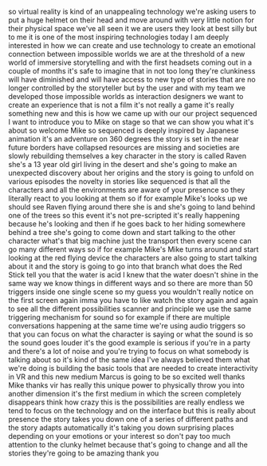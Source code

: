 
so virtual reality is kind of an
unappealing technology we&#39;re asking
users to put a huge helmet on their head
and move around with very little notion
for their physical space we&#39;ve all seen
it we are users they look at best silly
but to me it is one of the most
inspiring technologies today I am deeply
interested in how we can create and use
technology to create an emotional
connection between impossible worlds we
are at the threshold of a new world of
immersive storytelling and with the
first headsets coming out in a couple of
months it&#39;s safe to imagine that in not
too long they&#39;re clunkiness will have
diminished and will have access to new
type of stories that are no longer
controlled by the storyteller but by the
user and with my team we developed those
impossible worlds as interaction
designers we want to create an
experience that is not a film it&#39;s not
really a game it&#39;s really something new
and this is how we came up with our our
project sequenced I want to introduce
you to Mike on stage so that we can show
you what it&#39;s about so welcome Mike
so sequenced is deeply inspired by
Japanese animation it&#39;s an adventure on
360 degrees the story is set in the near
future borders have collapsed resources
are missing and societies are slowly
rebuilding themselves a key character in
the story is called Raven she&#39;s a 13
year old girl living in the desert and
she&#39;s going to make an unexpected
discovery about her origins and the
story is going to unfold on various
episodes the novelty in stories like
sequenced is that all the characters and
all the environments are aware of your
presence so they literally react to you
looking at them so if for example Mike&#39;s
looks up we should see Raven flying
around there she is and she&#39;s going to
land behind one of the trees so this
event it&#39;s not pre-scripted it&#39;s really
happening because he&#39;s looking and then
if he goes back to her hiding somewhere
behind a tree she&#39;s going to come down
and start talking to the other character
what&#39;s that big machine just the
transport then every scene can go many
different ways so if for example Mike&#39;s
Mike turns around and start looking at
the red flying device the characters are
also going to start talking about it and
the story is going to go into that
branch what does the Red Stick tell you
that the water is acid I knew that the
water doesn&#39;t shine in the same way we
know things in different ways and so
there are more than 50 triggers inside
one single scene so
my guess you wouldn&#39;t really notice on
the first screen again imma you have to
like watch the story again and again to
see all the different possibilities
scanner and principle we use the same
triggering mechanism for sound so for
example if there are multiple
conversations happening at the same time
we&#39;re using audio triggers so that you
can focus on what the character is
saying or what the sound is so the sound
goes louder it&#39;s the good example is
serious if you&#39;re in a party and there&#39;s
a lot of noise and you&#39;re trying to
focus on what somebody is talking about
so it&#39;s kind of the same idea I&#39;ve
always believed them what we&#39;re doing is
building the basic tools that are needed
to create interactivity in VR and this
new medium Marcus is going to be so
excited well thanks Mike thanks
vir has really this unique power to
physically throw you into another
dimension it&#39;s the first medium in which
the screen completely disappears think
how crazy this is the possibilities are
really endless we tend to focus on the
technology and on the interface but this
is really about presence the story takes
you down one of a series of different
paths and the story adapts automatically
it&#39;s taking you down surprising places
depending on your emotions or your
interest so don&#39;t pay too much attention
to the clunky helmet because that&#39;s
going to change and all the stories
they&#39;re going to be amazing thank you
